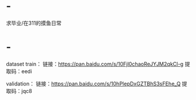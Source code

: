 # -
求毕业/在311的摸鱼日常

# -
dataset
train：
链接：https://pan.baidu.com/s/10Fjl0chaoReJYJM2qkCl-g 
提取码：eedi 

validation：
链接：https://pan.baidu.com/s/10hPlepDxGZTBhS3sFEhe_Q 
提取码：jqc8 
